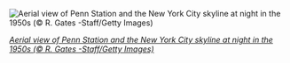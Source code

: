 
![Aerial view of Penn Station and the New York City skyline at night in the 1950s (© R. Gates -Staff/Getty Images)](https://cn.bing.com//th?id=OHR.PennStation_EN-US6091764013_1920x1080.jpg&rf=LaDigue_1920x1080.jpg&pid=hp)

*[Aerial view of Penn Station and the New York City skyline at night in the 1950s (© R. Gates -Staff/Getty Images)](https://www.bing.com/search?q=penn+station+train&form=hpcapt&filters=HpDate%3a%2220211127_0800%22)*
